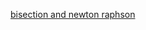 [bisection and newton raphson](https://github.com/muthonih/bisection-and-newton-raphson-metthod/blob/main/BISECTION_METHOD_AND_NEWTON_RAPHSON.pdf)